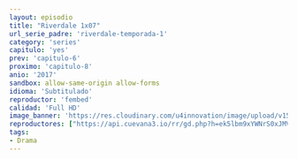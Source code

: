 ```yaml
---
layout: episodio
title: "Riverdale 1x07"
url_serie_padre: 'riverdale-temporada-1'
category: 'series'
capitulo: 'yes'
prev: 'capitulo-6'
proximo: 'capitulo-8'
anio: '2017'
sandbox: allow-same-origin allow-forms
idioma: 'Subtitulado'
reproductor: 'fembed'
calidad: 'Full HD'
image_banner: 'https://res.cloudinary.com/u4innovation/image/upload/v1565152608/maxresdefault-min_vy9nnj.jpg'
reproductores: ["https://api.cuevana3.io/rr/gd.php?h=ek5lbm9xYWNrS0xJMVp5b21KREk0dFBLbjVkaHhkRGdrOG1jbnBpUnhhS1Z0NHVhb2NhV3lxN0dlNVNXeHN1NnJOT0lsNEtyd3NiYXBKVjJpOUNXMnJXU3FadVkyUT09"]
tags:
- Drama
---
```












